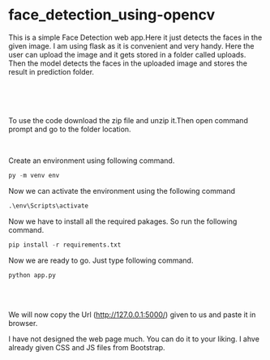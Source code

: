 # face_detection_using-opencv


This is a simple Face Detection web app.Here it just detects the faces in the given image. I am using flask as it is convenient and very handy. Here the user can upload the image and it gets stored in a folder called uploads. Then the model detects the faces in the uploaded image and stores the result in prediction folder.

<br/><br/><br/>

To use the code download the zip file and unzip it.Then open command prompt and go to the folder location.

<br/>

Create an environment using following command.
```python
py -m venv env
```

Now we can activate the environment using the following command
```python
.\env\Scripts\activate
```

Now we have to install all the required pakages. So run the following command.
```python
pip install -r requirements.txt
```

Now we are ready to go. Just type following command. 
```python
python app.py
```
<br/><br/>

We will now copy the Url (http://127.0.0.1:5000/) given to us and paste it in browser.










I have not designed the web page much. You can do it to your liking. I ahve already given CSS and JS files from Bootstrap.
